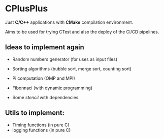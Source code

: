 
# CPlusPlus

Just **C/C++** applications with **CMake** compilation environment.

Aims to be used for trying CTest and also the deploy of the CI/CD pipelines.

## Ideas to implement again

* Random numbers generator (for uses as input files)

* Sorting algorithms (bubble sort, merge sort, counting sort)

* Pi computation (OMP and MPI)

* Fibonnaci (with dynamic programming)

* Some *stencil* with dependencies
  

## Utils to implement: 

* Timing functions (in pure C)
* logging functions (in pure C)

